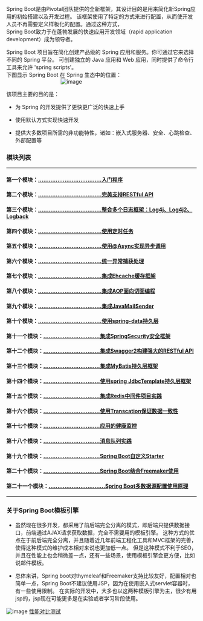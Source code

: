 
Spring Boot是由Pivotal团队提供的全新框架，其设计目的是用来简化新Spring应用的初始搭建以及开发过程。
该框架使用了特定的方式来进行配置，从而使开发人员不再需要定义样板化的配置。通过这种方式，  
Spring Boot致力于在蓬勃发展的快速应用开发领域（rapid application development）成为领导者。  

Spring Boot 项目旨在简化创建产品级的 Spring 应用和服务。你可通过它来选择不同的 Spring 平台。
可创建独立的 Java 应用和 Web 应用，同时提供了命令行工具来允许 'spring scripts'。  
下图显示 Spring Boot 在 Spring 生态中的位置：  
&emsp;&emsp;&emsp;&emsp;&emsp;&emsp;&emsp;&emsp;&emsp;&emsp;
![image](https://github.com/timebusker/spring-boot/raw/master/static/logo.png?raw=true)

该项目主要的目的是：

+ 为 Spring 的开发提供了更快更广泛的快速上手

+ 使用默认方式实现快速开发

+ 提供大多数项目所需的非功能特性，诸如：嵌入式服务器、安全、心跳检查、外部配置等

### 模块列表
----
#### 第一个模块：[....................................入门程序](https://github.com/timebusker/spring-boot/tree/master/spring-boot-1-QuickStart/)

#### 第二个模块：[....................................完美支持RESTful API](https://github.com/timebusker/spring-boot/tree/master/spring-boot-2-RESTful/)

#### 第三个模块：[....................................整合多个日志框架：Log4j、Log4j2、Logback](https://github.com/timebusker/spring-boot/tree/master/spring-boot-3-logs/)

#### 第四个模块：[....................................使用定时任务](https://github.com/timebusker/spring-boot/tree/master/spring-boot-4-Scheduled/)

#### 第五个模块：[....................................使用@Async实现异步调用](https://github.com/timebusker/spring-boot/tree/master/spring-boot-5-Async/)

#### 第六个模块：[....................................统一异常捕获处理](https://github.com/timebusker/spring-boot/tree/master/spring-boot-6-GlobalException/)

#### 第七个模块：[....................................集成Ehcache缓存框架](https://github.com/timebusker/spring-boot/tree/master/spring-boot-7-EhCache/)

#### 第八个模块：[....................................集成AOP面向切面编程](https://github.com/timebusker/spring-boot/tree/master/spring-boot-8-AOP/)

#### 第九个模块：[....................................集成JavaMailSender](https://github.com/timebusker/spring-boot/tree/master/spring-boot-9-JavaMailSender/)

#### 第十个模块：[....................................使用spring-data持久层](https://github.com/timebusker/spring-boot/tree/master/spring-boot-10-SpringData/)

#### 第十一个模块：[................................集成SpringSecurity安全框架](https://github.com/timebusker/spring-boot/tree/master/spring-boot-11-SpringSecurity/)

#### 第十二个模块：[................................集成Swagger2构建强大的RESTful API](https://github.com/timebusker/spring-boot/tree/master/spring-boot-12-Swagger2/)

#### 第十三个模块：[................................集成MyBatis持久层框架](https://github.com/timebusker/spring-boot/tree/master/spring-boot-13-MyBatis/)

#### 第十四个模块：[................................使用spring JdbcTemplate持久层框架](https://github.com/timebusker/spring-boot/tree/spring-boot-14-JdbcTemplate/)

#### 第十五个模块：[................................集成Redis中间件项目实践](https://github.com/timebusker/spring-boot/tree/master/spring-boot-15-Redis/)

#### 第十六个模块：[................................使用Transcation保证数据一致性](https://github.com/timebusker/spring-boot/tree/master/spring-boot-16-Transcation/)

#### 第十七个模块：[................................应用的健康监控](https://github.com/timebusker/spring-boot/tree/master/spring-boot-17-monitor/)

#### 第十八个模块：[................................消息队列实践](https://github.com/timebusker/spring-boot/tree/master/spring-boot-18-MQ/)

#### 第十九个模块：[................................Spring Boot自定义Starter](https://github.com/timebusker/spring-boot/tree/master/spring-boot-19-Definition-Starter/)

#### 第二十个模块：[................................Spring Boot结合Freemaker使用](https://github.com/timebusker/spring-boot/tree/master/spring-boot-20-Freemarker/)

#### 第二十一个模块：[................................Spring Boot多数据源配置使用原理](https://github.com/timebusker/spring-boot/tree/master/spring-boot-21-MultiDataSource/)

----  

### 关于Spring Boot模板引擎   
- 虽然现在很多开发，都采用了前后端完全分离的模式，即后端只提供数据接口，前端通过AJAX请求获取数据，完全不需要用的模板引擎。
这种方式的优点在于前后端完全分离，并且随着近几年前端工程化工具和MVC框架的完善，使得这种模式的维护成本相对来说也更加低一点。
但是这种模式不利于SEO，并且在性能上也会稍微差一点，还有一些场景，使用模板引擎会更方便，比如说邮件模板。   

- 总体来讲，Spring boot对thymeleaf和Freemaker支持比较友好，配置相对也简单一点，Spring Boot不建议使用JSP，因为在使用嵌入式servlet容器时，有一些使用限制。
在实际的开发中，大多也以这两种模板引擎为主，很少有用jsp的，jsp现在可能更多是在实验或者学习阶段使用。   

![image](https://github.com/timebusker/spring-boot/raw/master/static/111111.png?raw=true)
[性能对比测试](https://github.com/jreijn/spring-comparing-template-engines)
